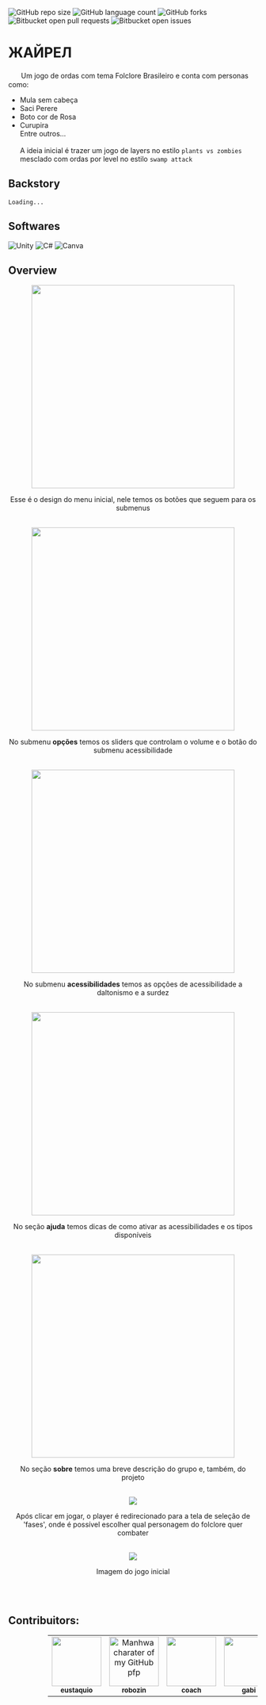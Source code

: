 ![GitHub repo size](https://img.shields.io/github/repo-size/TP-Coltec-UFMG/2023-303-jairel?style=for-the-badge)
![GitHub language count](https://img.shields.io/github/languages/count/TP-Coltec-UFMG/2023-303-jairel?style=for-the-badge)
![GitHub forks](https://img.shields.io/github/forks/TP-Coltec-UFMG/2023-303-jairel?style=for-the-badge)
![Bitbucket open pull requests](https://img.shields.io/bitbucket/pr-raw/TP-Coltec-UFMG/2023-303-jairel?style=for-the-badge)
![Bitbucket open issues](https://img.shields.io/bitbucket/issues/TP-Coltec-UFMG/2023-303-jairel?style=for-the-badge)

# ЖАЙРЕЛ

ㅤㅤUm jogo de ordas com tema Folclore Brasileiro e conta com personas como: <br>
  - Mula sem cabeça
  - Saci Perere
  - Boto cor de Rosa
  - Curupira <br>
  Entre outros... <br></br>
    A ideia inicial é trazer um jogo de layers no estilo ``plants vs zombies`` mesclado com ordas por level no estilo ``swamp attack`` 

## Backstory

``Loading...``

## Softwares 

![Unity](https://img.shields.io/badge/unity-%23000000.svg?style=for-the-badge&logo=unity&logoColor=white)
![C#](https://img.shields.io/badge/c%23-%23239120.svg?style=for-the-badge&logo=c-sharp&logoColor=white)
![Canva](https://img.shields.io/badge/Canva-%2300C4CC.svg?style=for-the-badge&logo=Canva&logoColor=white)

## Overview
<div align="center">
    <img src="https://github.com/alvimdev/2023-303-jairel/assets/83983141/548b2e71-3268-4bd1-b1bd-14e89adf4349" height="410">
    <p>Esse é o design do menu inicial, nele temos os botões que seguem para os submenus</p>
    <br>
    <img src="https://github.com/alvimdev/2023-303-jairel/assets/83983141/24ea62f0-244e-4619-8a97-c434c76a6c0b" height="410">
    <p>No submenu <strong>opções</strong> temos os sliders que controlam o volume e o botão do submenu acessibilidade</p>
    <br>
    <img src="https://github.com/alvimdev/2023-303-jairel/assets/83983141/ce5d2360-6300-422a-86cf-952edcd8eaa1" height="410">
    <p>No submenu <strong>acessibilidades</strong> temos as opções de acessibilidade a daltonismo e a surdez</p>
    <br>
    <img src="https://github.com/alvimdev/2023-303-jairel/assets/83983141/6945574d-1bd3-4acb-b6cb-83474408a1dd" height="410">
    <p>No seção <strong>ajuda</strong> temos dicas de como ativar as acessibilidades e os tipos disponíveis</p>
    <br>
    <img src="https://github.com/alvimdev/2023-303-jairel/assets/83983141/3247c31e-ffa6-4445-b1a6-b061ce0df5e2" height="410">
    <p>No seção <strong>sobre</strong> temos uma breve descrição do grupo e, também, do projeto</p>
    <br>
    <img src="https://github.com/alvimdev/2023-303-jairel/assets/83983141/cac384ea-e2de-427f-a5af-8881701e50df">
    <p>Após clicar em jogar, o player é redirecionado para a tela de seleção de 'fases', onde é possível escolher qual personagem do folclore quer combater</p>
  <br>
    <img src="https://github.com/alvimdev/2023-303-jairel/assets/83983141/d41fea97-37d4-4969-bf33-783fa79ce39e">
    <p>Imagem do jogo inicial</p>
</div>

<br><br>

## Contribuitors:

<dl>
  <dd>
    <dl>
      <dd>
        <table style="magrin-left: 40px;">
          <tr>
          <td align="center">
              <a href="https://github.com/rafaelrat/">
                <img src="https://imgs.search.brave.com/-6nnnKHsWW4K3fvJpTdDcHsB0TLVv4wT5V4heeqxu7A/rs:fit:1000:1000:1/g:ce/aHR0cHM6Ly9zdGF0/aWMud2l4c3RhdGlj/LmNvbS9tZWRpYS8w/OGE2NzVfMzMzYWU4/MDRmNzg1NDIxM2Fj/ZTM2YTMzYmFlMDli/YTB-bXYyLmpwZy92/MS9maXQvd18xMDAw/JTJDaF8xMDAwJTJD/YWxfYyUyQ3FfODAv/ZmlsZS5qcGc" width="100px;" alt=""/><br>
                <sub>
                  <b>eustaquio</b>
                </sub>
              </a>
            </td>
            <td align="center">
              <a href="https://github.com/alvimdev/">
                <img src="https://imgs.search.brave.com/t3XOFMVvTir0WUEAoRsYU4a4nkvriCpo8ILe3j_zK5E/rs:fit:959:959:1/g:ce/aHR0cHM6Ly9pLnBp/bmltZy5jb20vb3Jp/Z2luYWxzLzE1LzRi/LzU0LzE1NGI1NGFm/NWRhZTUyYjg3ZDZj/YTIyMmQ1ZjMyYjg0/LmpwZw" width="100px;" alt="Manhwa charater of my GitHub pfp"/><br>
                <sub>
                  <b>robozin</b>
                </sub>
              </a>
            </td>
            <td align="center">
              <a href="https://github.com/raphhax/">
                <img src="https://avatars.githubusercontent.com/u/104567495?v=4" width="100px;" alt=""/><br>
                <sub>
                  <b>coach</b>
                </sub>
              </a>
            </td>
            <td align="center">
              <a href="https://github.com/httpsgabi/">
                <img src="https://i.pinimg.com/736x/7d/ec/ec/7dececb749898fa72a3bc8040a7d7c5a.jpg" width="100px;" alt=""/><br>
                <sub>
                  <b>gabi</b>
                </sub>
              </a>
            </td>
            <td align="center">
              <a href="https://github.com/GuilhermeoLuiz/">
                <img src="https://avatars.githubusercontent.com/u/104567893?v=4" width="100px;" alt=""/><br>
                <sub>
                  <b>butão</b>
                </sub>
              </a>
            </td>
          </tr>
        </table>
      </dd>
    </dl>
  </dd>
</dl>
